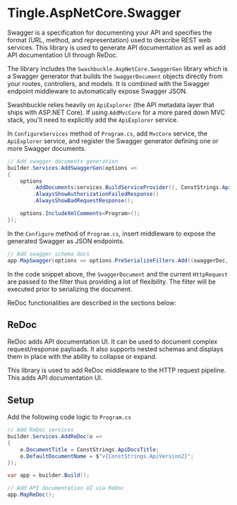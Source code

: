 # Tingle.AspNetCore.Swagger

Swagger is a specification for documenting your API and specifies the format (URL, method, and representation) used to describe REST web services. This library is used to generate API documentation as well as add API documentation UI through ReDoc.

The library includes the `Swashbuckle.AspNetCore.SwaggerGen` library which is a Swagger generator that builds the `SwaggerDocument` objects directly from your routes, controllers, and models. It is combined with the Swagger endpoint middleware to automatically expose Swagger JSON.

Swashbuckle relies heavily on `ApiExplorer` (the API metadata layer that ships with ASP.NET Core). If using `AddMvcCore` for a more pared down MVC stack, you'll need to explicitly add the `ApiExplorer` service.

In `ConfigureServices` method of `Program.cs`, add `MvcCore` service, the `ApiExplorer` service, and register the Swagger generator defining one or more Swagger documents.

```cs
// Add swagger documents generation
builder.Services.AddSwaggerGen(options =>
{
    options
        .AddDocuments(services.BuildServiceProvider(), ConstStrings.ApiDocsTitle, System.IO.File.ReadAllText("apidesc.md"))
        .AlwaysShowAuthorizationFailedResponse()
        .AlwaysShowBadRequestResponse();

    options.IncludeXmlComments<Program>();
});
```

In the `Configure` method of `Program.cs`, insert middleware to expose the generated Swagger as JSON endpoints.

```cs
// Add swagger schema docs
app.MapSwagger(options => options.PreSerializeFilters.Add((swaggerDoc, httpRequest) => swaggerDoc.Host = httpRequest.Host.Value));
```

In the code snippet above, the `SwaggerDocument` and the current `HttpRequest` are passed to the filter thus providing a lot of flexibility. The filter will be executed prior to serializing the document.

ReDoc functionalities are described in the sections below:

## ReDoc

ReDoc adds API documentation UI. It can be used to document complex request/response payloads. It also supports nested schemas and displays them in place with the ability to collapse or expand.

This library is used to add ReDoc middleware to the HTTP request pipeline. This adds API documentation UI.

## Setup

Add the following code logic to `Program.cs`

```cs
// Add ReDoc services
builder.Services.AddReDoc(o =>
{
    o.DocumentTitle = ConstStrings.ApiDocsTitle;
    o.DefaultDocumentName = $"v{ConstStrings.ApiVersion2}";
});

var app = builder.Build();

// Add API documentation UI via ReDoc
app.MapReDoc();
```
